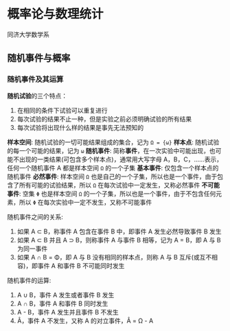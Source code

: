 # 概率论与数理统计

同济大学数学系

## 随机事件与概率

### 随机事件及其运算

**随机试验**的三个特点：

1. 在相同的条件下试验可以重复进行
2. 每次试验的结果不止一种，但是实验之前必须明确试验的所有结果
3. 每次试验将出现什么样的结果是事先无法预知的

**样本空间**: 随机试验的一切可能结果组成的集合，记为 `Ω = {ω}`
**样本点**: 随机试验的每一个可能的结果，记为 `ω`
**随机事件**: 简称**事件**，在一次实验中可能出现，也可能不出现的一类结果(可包含多个样本点)，通常用大写字母 A，B，C，……表示，任何一个随机事件 A 都是样本空间 `Ω` 的一个子集
**基本事件**: 仅包含一个样本点的随机事件
**必然事件**: 样本空间 `Ω` 也是自己的一个子集，所以也是一个事件，由于包含了所有可能的试验结果，所以 `Ω` 在每次试验中一定发生，又称必然事件
**不可能事件**: 空集 `Φ` 也是样本空间 `Ω` 的一个子集，所以也是一个事件，由于不包含任何元素，所以 `Φ` 在每次实验中一定不发生，又称不可能事件

随机事件之间的关系:

1. 如果 A ⊂ B，称事件 A 包含在事件 B 中，即事件 A 发生必然导致事件 B 发生
2. 如果 A ⊂ B 并且 A ⊃ B，则称事件 A 与事件 B 相等，记为 A = B，即 A 与 B 为同一事件
3. 如果 A ∩ B = Φ，即 A 与 B 没有相同的样本点，则称 A 与 B 互斥(或互不相容)，即事件 A 和事件 B 不可能同时发生

随机事件的运算:

1. A ∪ B，事件 A 发生或者事件 B 发生
2. A ∩ B，事件 A 和事件 B 同时发生
3. A - B，事件 A 发生并且事件 B 不发生
4. Â，事件 A 不发生，又称 A 的对立事件，Â = Ω - A
